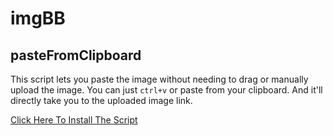 # imgBB

## pasteFromClipboard

This script lets you paste the image without needing to drag or manually upload the image. You can just `ctrl+v` or paste from your clipboard. And it'll directly take you to the uploaded image link.

[Click Here To Install The Script](https://github.com/Nusab19/userscripts/raw/refs/heads/main/imgbb/pasteFromClipboard.user.js)
